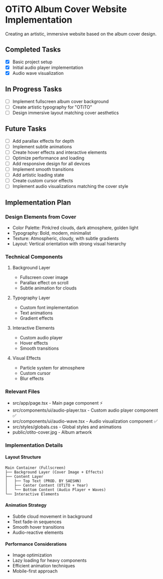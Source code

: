# OTiTO Album Cover Website Implementation

Creating an artistic, immersive website based on the album cover design.

## Completed Tasks

- [x] Basic project setup
- [x] Initial audio player implementation
- [x] Audio wave visualization

## In Progress Tasks

- [ ] Implement fullscreen album cover background
- [ ] Create artistic typography for "OTiTO"
- [ ] Design immersive layout matching cover aesthetics

## Future Tasks

- [ ] Add parallax effects for depth
- [ ] Implement subtle animations
- [ ] Create hover effects and interactive elements
- [ ] Optimize performance and loading
- [ ] Add responsive design for all devices
- [ ] Implement smooth transitions
- [ ] Add artistic loading state
- [ ] Create custom cursor effects
- [ ] Implement audio visualizations matching the cover style

## Implementation Plan

### Design Elements from Cover

- Color Palette: Pink/red clouds, dark atmosphere, golden light
- Typography: Bold, modern, minimalist
- Texture: Atmospheric, cloudy, with subtle gradients
- Layout: Vertical orientation with strong visual hierarchy

### Technical Components

1. Background Layer

   - Fullscreen cover image
   - Parallax effect on scroll
   - Subtle animation for clouds

2. Typography Layer

   - Custom font implementation
   - Text animations
   - Gradient effects

3. Interactive Elements

   - Custom audio player
   - Hover effects
   - Smooth transitions

4. Visual Effects
   - Particle system for atmosphere
   - Custom cursor
   - Blur effects

### Relevant Files

- src/app/page.tsx - Main page component ⚡
- src/components/ui/audio-player.tsx - Custom audio player component ✅
- src/components/ui/audio-wave.tsx - Audio visualization component ✅
- src/styles/globals.css - Global styles and animations
- public/otito-cover.jpg - Album artwork

### Implementation Details

#### Layout Structure

```
Main Container (Fullscreen)
├── Background Layer (Cover Image + Effects)
├── Content Layer
│   ├── Top Text (PROD. BY SAESHN)
│   ├── Center Content (OTiTO + Year)
│   └── Bottom Content (Audio Player + Waves)
└── Interactive Elements
```

#### Animation Strategy

- Subtle cloud movement in background
- Text fade-in sequences
- Smooth hover transitions
- Audio-reactive elements

#### Performance Considerations

- Image optimization
- Lazy loading for heavy components
- Efficient animation techniques
- Mobile-first approach
